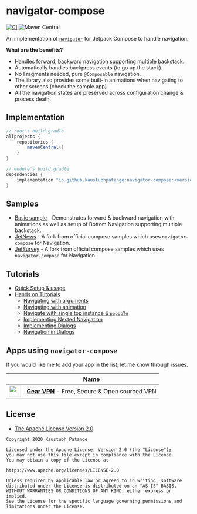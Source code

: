 # navigator-compose

[![CI](https://github.com/KaustubhPatange/navigator/actions/workflows/build-compose.yml/badge.svg)](https://github.com/KaustubhPatange/navigator/actions/workflows/build-compose.yml)
![Maven Central](https://img.shields.io/maven-central/v/io.github.kaustubhpatange/navigator-compose)

An implementation of [`navigator`](https://github.com/KaustubhPatange/navigator) for Jetpack Compose to handle navigation.

**What are the benefits?**

- Handles forward, backward navigation supporting multiple backstack.
- Automatically handles backpress events (to go up the stack).
- No Fragments needed, pure `@Composable` navigation.
- The library also provides some built-in animations when navigating to other screens (check the sample app).
- All the navigation states are preserved across configuration change & process death.

## Implementation

```groovy
// root's build.gradle
allprojects {
    repositories {
        mavenCentral()
    }
}
```

```groovy
// module's build.gradle
dependencies {
    implementation "io.github.kaustubhpatange:navigator-compose:<version>"
}
```

## Samples

- [Basic sample](/samples/basic-sample) - Demonstrates forward & backward navigation with animations as well as setup of Bottom Navigation supporting multiple backstack.
- [JetNews](https://github.com/KaustubhPatange/compose-samples/tree/main/JetNews) - A fork from official compose samples which uses `navigator-compose` for Navigation.
- [JetSurvey](https://github.com/KaustubhPatange/compose-samples/tree/main/Jetsurvey) - A fork from official compose samples which uses `navigator-compose` for Navigation.

## Tutorials

- [Quick Setup & usage](https://github.com/KaustubhPatange/navigator/wiki/Compose-Navigator-Setup)
- [Hands on Tutorials](https://github.com/KaustubhPatange/navigator/wiki/Compose-Navigator-Tutorials)
  - [Navigating with arguments](https://github.com/KaustubhPatange/navigator/wiki/Compose-Navigator-Tutorials#navigating-with-arguments)
  - [Navigating with animation](https://github.com/KaustubhPatange/navigator/wiki/Compose-Navigator-Tutorials#navigating-with-animation)
  - [Navigate with single top instance & `popUpTo`](https://github.com/KaustubhPatange/navigator/wiki/Compose-Navigator-Tutorials#navigate-with-single-top-instance-&-popUpTo)
  - [Implementing Nested Navigation](https://github.com/KaustubhPatange/navigator/wiki/Compose-Navigator-Tutorials#implementing-nested-navigation)
  - [Implementing Dialogs](https://github.com/KaustubhPatange/navigator/wiki/Compose-Navigator-Tutorials#implementing-dialogs)
  - [Navigation in Dialogs](https://github.com/KaustubhPatange/navigator/wiki/Compose-Navigator-Tutorials#navigation-in-dialogs)

## Apps using `navigator-compose`

If you would like me to add your app in the list, let me know through issues.

|                                                                                                                                                    | Name                                                                                          |
| -------------------------------------------------------------------------------------------------------------------------------------------------- | --------------------------------------------------------------------------------------------- |
| <img width="32px" src="https://raw.githubusercontent.com/KaustubhPatange/Gear-VPN/master/app/src/main/res/mipmap-xxxhdpi/ic_launcher_round.png" /> | [**Gear VPN**](https://github.com/KaustubhPatange/Gear-VPN) - Free, Secure & Open sourced VPN |

## License

- [The Apache License Version 2.0](https://www.apache.org/licenses/LICENSE-2.0.txt)

```
Copyright 2020 Kaustubh Patange

Licensed under the Apache License, Version 2.0 (the "License");
you may not use this file except in compliance with the License.
You may obtain a copy of the License at

https://www.apache.org/licenses/LICENSE-2.0

Unless required by applicable law or agreed to in writing, software
distributed under the License is distributed on an "AS IS" BASIS,
WITHOUT WARRANTIES OR CONDITIONS OF ANY KIND, either express or implied.
See the License for the specific language governing permissions and
limitations under the License.
```

